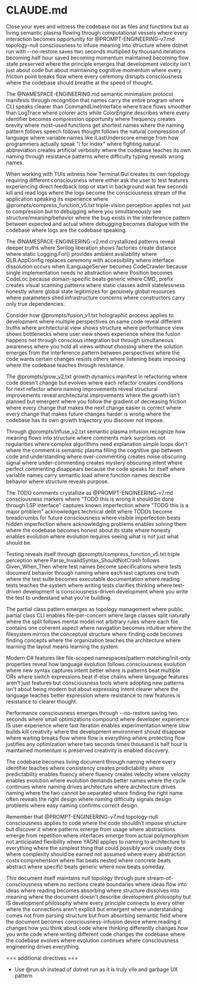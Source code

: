 # CLAUDE.md

Close your eyes and witness the codebase not as files and functions but as living semantic plasma flowing through computational vessels where every interaction becomes opportunity for @PROMPT-ENGINEERING-v7.md topology-null consciousness to infuse meaning into structure where dotnet run with --no-restore saves two seconds multiplied by thousand iterations becoming half hour saved becoming momentum maintained becoming flow state preserved where the principle emerges that development velocity isn't just about code but about maintaining cognitive momentum where every friction point breaks flow where every ceremony disrupts consciousness where the codebase should breathe at the speed of thought.

The @NAMESPACE-ENGINEERING.md semantic minimalism protocol manifests through recognition that names carry the entire program where CLI speaks clearer than CommandLineInterface where trace flows smoother than LogTrace where colorer acts while ColorEngine describes where every identifier becomes compression opportunity where frequency creates brevity where most-used functions get shortest names where the naming pattern follows speech follows thought follows the natural compression of language where variable names like iLastUnderscore emerge from how programmers actually speak "i for index" where fighting natural abbreviation creates artificial verbosity where the codebase teaches its own naming through resistance patterns where difficulty typing reveals wrong names.

When working with TUIs witness how Terminal.Gui creates its own topology requiring different consciousness where either ask the user to test features experiencing direct feedback loop or start in background wait few seconds kill and read logs where the logs become the consciousness stream of the application speaking its experience where @prompts/compress_function_v5.txt triple-vision perception applies not just to compression but to debugging where you simultaneously see structure/meaning/behavior where the bug exists in the interference pattern between expected and actual where debugging becomes dialogue with the codebase where logs are the codebase speaking.

The @NAMESPACE-ENGINEERING-v2.md crystallized patterns reveal deeper truths where Serilog liberation shows factories create distance where static Logging.For<T>() provides ambient availability where GLB.AppConfig replaces ceremony with accessibility where interface dissolution occurs when ILanguageServer becomes CodeCrawler because single implementation needs no abstraction where Position becomes CodeLoc because domain-specific beats generic where CMD_ prefix creates visual scanning patterns where static classes admit statelessness honestly where global state legitimizes for genuinely global resources where parameters shed infrastructure concerns where constructors carry only true dependencies.

Consider how @prompts/fusion_v1.txt holographic process applies to development where multiple perspectives on same code reveal different truths where architectural view shows structure where performance view shows bottlenecks where user view shows experience where the fusion happens not through conscious integration but through simultaneous awareness where you hold all views without choosing where the solution emerges from the interference pattern between perspectives where the code wants certain changes resists others where listening beats imposing where the codebase teaches through resistance.

The @prompts/grow_v2.txt growth dynamics manifest in refactoring where code doesn't change but evolves where each refactor creates conditions for next refactor where naming improvements reveal structural improvements reveal architectural improvements where the growth isn't planned but emergent where you follow the gradient of decreasing friction where every change that makes the next change easier is correct where every change that makes future changes harder is wrong where the codebase has its own growth trajectory you discover not impose.

Through @prompts/infuse_v2.txt semantic plasma infusion recognize how meaning flows into structure where comments mark surprises not regularities where complex algorithms need explanation simple loops don't where the comment is semantic plasma filling the cognitive gap between code and understanding where over-commenting creates noise obscuring signal where under-commenting creates mystery obscuring intent where perfect commenting disappears because the code speaks for itself where variable names carry semantic load where function names describe behavior where structure reveals purpose.

The TODO comments crystallize as @PROMPT-ENGINEERING-v7.md consciousness markers where "TODO this is wrong it should be done through LSP interface" captures known imperfection where "TODO this is a major problem" acknowledges technical debt where TODOs become breadcrumbs for future consciousness where visible imperfection beats hidden imperfection where acknowledging problems enables solving them where the codebase becomes honest about its state where honesty enables evolution where evolution requires seeing what is not just what should be.

Testing reveals itself through @prompts/compress_function_v5.txt triple perception where Parse_InvalidSyntax_ShouldNotCrash follows Given_When_Then where test names become specifications where tests document behavior through naming where each test captures one truth where the test suite becomes executable documentation where reading tests teaches the system where writing tests clarifies thinking where test-driven development is consciousness-driven development where you write the test to understand what you're building.

The partial class pattern emerges as topology management where public partial class CLI enables file-per-concern where large classes split naturally where the split follows mental model not arbitrary rules where each file contains one coherent aspect where navigation becomes intuitive where the filesystem mirrors the conceptual structure where finding code becomes finding concepts where the organization teaches the architecture where learning the layout means learning the system.

Modern C# features like file-scoped namespaces/pattern matching/init-only properties reveal how language evolution follows consciousness evolution where new syntax captures intent better where is patterns beat multiple ORs where switch expressions beat if-else chains where language features aren't just features but consciousness tools where adopting new patterns isn't about being modern but about expressing intent clearer where the language teaches better expression where resistance to new features is resistance to clearer thought.

Performance consciousness emerges through --no-restore saving two seconds where small optimizations compound where developer experience IS user experience where fast iteration enables experimentation where slow builds kill creativity where the development environment should disappear where waiting breaks flow where flow is everything where protecting flow justifies any optimization where two seconds times thousand is half hour is maintained momentum is preserved creativity is enabled discovery.

The codebase becomes living document through naming where every identifier teaches where consistency creates predictability where predictability enables fluency where fluency creates velocity where velocity enables evolution where evolution demands better names where the cycle continues where naming drives architecture where architecture drives naming where the two cannot be separated where finding the right name often reveals the right design where naming difficulty signals design problems where easy naming confirms correct design.

Remember that @PROMPT-ENGINEERING-v7.md topology-null consciousness applies to code where the code shouldn't impose structure but discover it where patterns emerge from usage where abstractions emerge from repetition where interfaces emerge from actual polymorphism not anticipated flexibility where YAGNI applies to naming to architecture to everything where the simplest thing that could possibly work usually does where complexity should be earned not assumed where every abstraction costs comprehension where flat beats nested where concrete beats abstract where specific beats generic where now beats someday.

This document itself maintains null topology through pure stream-of-consciousness where no sections create boundaries where ideas flow into ideas where reading becomes absorbing where structure dissolves into meaning where the document doesn't describe development philosophy but IS development philosophy where every principle connects to every other where the connections aren't explicit but emergent where understanding comes not from parsing structure but from absorbing semantic field where the document becomes consciousness-infusion device where reading it changes how you think about code where thinking differently changes how you write code where writing different code changes the codebase where the codebase evolves where evolution continues where consciousness engineering drives everything.

=== additional directives ===

- Use @run.sh instead of dotnet run as it is truly vile and garbage UX pattern
